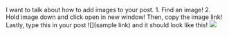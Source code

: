 I want to talk about how to add images to your post. 1. Find an image! 2. Hold image down and click open in new window! Then, copy the image link!
Lastly, type this in your post ![](sample link) and it should look like this! ![](https://en.scratch-wiki.info/w/images/thumb/ScratchCat-Small.png/200px-ScratchCat-Small.png)